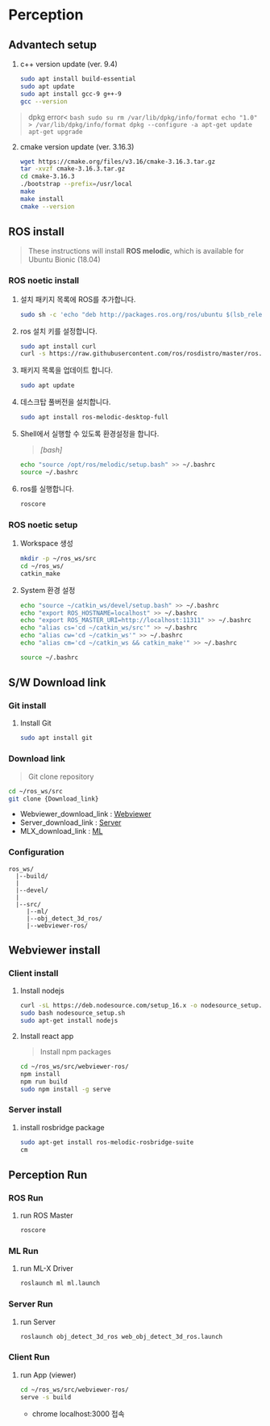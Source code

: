 # Perception

## Advantech setup

1. c++ version update (ver. 9.4)
    ```bash
    sudo apt install build-essential
    sudo apt update
    sudo apt install gcc-9 g++-9
    gcc --version
    ```
> dpkg error<
    ```bash
    sudo su
    rm /var/lib/dpkg/info/format
    echo "1.0" > /var/lib/dpkg/info/format
    dpkg --configure -a
    apt-get update
    apt-get upgrade
    ```
    
2. cmake version update (ver. 3.16.3)
    ```bash
    wget https://cmake.org/files/v3.16/cmake-3.16.3.tar.gz
    tar -xvzf cmake-3.16.3.tar.gz
    cd cmake-3.16.3
    ./bootstrap --prefix=/usr/local
    make
    make install
    cmake --version
    ```
 

## ROS install

>These instructions will install **ROS melodic**, which is available for Ubuntu Bionic (18.04)

### ROS noetic install
1. 설치 패키지 목록에 ROS를 추가합니다.
	```bash
	sudo sh -c 'echo "deb http://packages.ros.org/ros/ubuntu $(lsb_release -sc) main" > /etc/apt/sources.list.d/ros-latest.list'
	```

2.  ros 설치 키를 설정합니다.
	```bash
	sudo apt install curl
	curl -s https://raw.githubusercontent.com/ros/rosdistro/master/ros.asc | sudo apt-key add -
	```

3.  패키지 목록을 업데이트 합니다.
	```bash
	sudo apt update
	```

4. 데스크탑 풀버전을 설치합니다.
	```bash
	sudo apt install ros-melodic-desktop-full
	```

5.  Shell에서 실행할 수 있도록 환경설정을 합니다.
	>_[bash]_
	```bash
	echo "source /opt/ros/melodic/setup.bash" >> ~/.bashrc
	source ~/.bashrc
	```

6.  ros를 실행합니다.
	```bash
	roscore
	```

### ROS noetic setup
1. Workspace 생성
	```bash
	mkdir -p ~/ros_ws/src
	cd ~/ros_ws/
	catkin_make
	```
	
2. System 환경 설정
	```bash
	echo "source ~/catkin_ws/devel/setup.bash" >> ~/.bashrc
	echo "export ROS_HOSTNAME=localhost" >> ~/.bashrc
	echo "export ROS_MASTER_URI=http://localhost:11311" >> ~/.bashrc
	echo "alias cs='cd ~/catkin_ws/src'" >> ~/.bashrc
	echo "alias cw='cd ~/catkin_ws'" >> ~/.bashrc
	echo "alias cm='cd ~/catkin_ws && catkin_make'" >> ~/.bashrc
	
	source ~/.bashrc
	```

## S/W Download link

### Git install
1. Install Git
	```bash
	sudo apt install git
	```

### Download link
>Git clone repository
```bash
cd ~/ros_ws/src
git clone {Download_link}
```
- Webviewer_download_link : [Webviewer](https://github.com/soslab-solution/webviewer-ros)
- Server_download_link : [Server](https://github.com/soslab-solution/obj_detect_3d_ros)
- MLX_download_link : [ML](https://github.com/soslab-solution/mlx_ros_driver)

### Configuration 
```
ros_ws/
  |--build/
  |
  |--devel/
  |
  |--src/
     |--ml/
     |--obj_detect_3d_ros/
     |--webviewer-ros/
 ```


## Webviewer install

### Client install

1.  Install nodejs
	```bash
	curl -sL https://deb.nodesource.com/setup_16.x -o nodesource_setup.sh
	sudo bash nodesource_setup.sh
	sudo apt-get install nodejs
	```

2.  Install react app
	> Install npm packages
	```bash
	cd ~/ros_ws/src/webviewer-ros/
	npm install
	npm run build
	sudo npm install -g serve
	```

### Server install

1. install rosbridge package
    ```bash
    sudo apt-get install ros-melodic-rosbridge-suite
    cm
    ```

## Perception Run

### ROS Run
1. run ROS Master
    ```bash
    roscore
    ```

### ML Run
1. run ML-X Driver
    ```bash
    roslaunch ml ml.launch
    ```

### Server Run
1. run Server
    ```bash
    roslaunch obj_detect_3d_ros web_obj_detect_3d_ros.launch
    ```

### Client Run

1. run App (viewer)
    ```bash
    cd ~/ros_ws/src/webviewer-ros/
    serve -s build
    ```
    - chrome localhost:3000 접속

